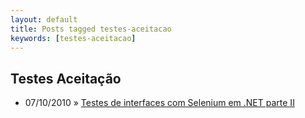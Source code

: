 ```yaml
---
layout: default
title: Posts tagged testes-aceitacao
keywords: [testes-aceitacao]
---
```

<h2 class="category">Testes Aceitação</h2>
<ul class="posts">
<li>
<p>
<span class="date">07/10/2010</span> &raquo; 
<a href="/blog/testes-de-interfaces-com-selenium-em-net-parte-ii">Testes de interfaces com Selenium em .NET parte II</a>
</p>
</li> 
</ul>
